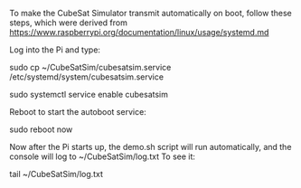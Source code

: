 To make the CubeSat Simulator transmit automatically on boot, follow these steps, which were derived from https://www.raspberrypi.org/documentation/linux/usage/systemd.md

Log into the Pi and type:

sudo cp ~/CubeSatSim/cubesatsim.service /etc/systemd/system/cubesatsim.service

sudo systemctl service enable cubesatsim

Reboot to start the autoboot service:

sudo reboot now

Now after the Pi starts up, the demo.sh script will run automatically, and the console will log to ~/CubeSatSim/log.txt  To see it:

tail ~/CubeSatSim/log.txt
